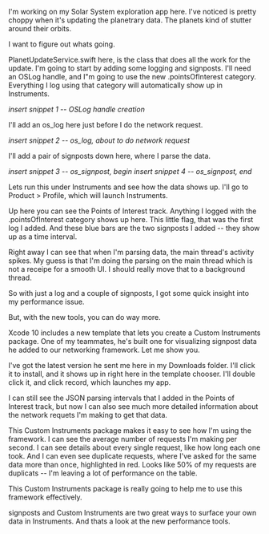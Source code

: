 I'm working on my Solar System exploration app here. I've noticed is pretty choppy when it's updating the planetrary data. The planets kind of stutter around their orbits.

I want to figure out whats going.

PlanetUpdateService.swift here, is the class that does all the work for the update. I'm going to start by adding some logging and signposts. I'll need an OSLog handle, and I"m going to use the new .pointsOfInterest category. Everything I log using that category  will automatically show up in Instruments.

  *insert snippet 1 -- OSLog handle creation*

I'll add an os_log here just before I do the network request.

  *insert snippet 2 -- os_log, about to do network request*

I'll add a pair of signposts down here, where I parse the data.

  *insert snippet 3 -- os_signpost, begin*
  *insert snippet 4 -- os_signpost, end*

Lets run this under Instruments and see how the data shows up. I'll go to Product > Profile, which will launch Instruments.

Up here you can see the Points of Interest track. Anything I logged with the .pointsOfInterest category shows up here. This little flag, that was the first log I added. And these blue bars are the two signposts I added -- they show up as a time interval.

Right away I can see that when I'm parsing data, the main thread's activity spikes. My guess is that I'm doing the parsing on the main thread which is not a receipe for a smooth UI. I should really move that to a background thread.

So with just a log and a couple of signposts, I got some quick insight into my performance issue. 

But, with the new tools, you can do way more. 

Xcode 10 includes a new template that lets you create a Custom Instruments package. One of my teammates, he's built one for visualizing signpost data he added to our networking framework. Let me show you.

I've got the latest version he sent me here in my Downloads folder. I'll click it to install, and it shows up in right here in the template chooser. I'll double click it, and click record, which launches my app.

I can still see the JSON parsing intervals that I added in the Points of Interest track, but now I can also see much more detailed information about the network requets I'm making to get that data.

This Custom Instruments package makes it easy to see how I'm using the framework. I can see the average number of requests I'm making per second. I can see details about every single request, like how long each one took. And I can even see duplicate requests, where I've asked for the same data more than once, highlighted in red. Looks like 50% of my requests are duplicats --  I'm leaving a lot of performance on the table.

This Custom Instruments package is really going to help me to use this framework effectively.

signposts and Custom Instruments are two great ways to surface your own data in Instruments. And thats a look at the new performance tools.
